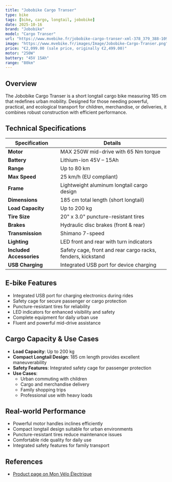 ```yaml
---
title: "Jobobike Cargo Transer"
type: bike
tags: [bike, cargo, longtail, jobobike]
date: 2025-10-16
brand: "Jobobike"
model: "Cargo Transer"
url: "https://www.mvebike.fr/jobobike-cargo-transer-xml-378_379_388-1099.html"
image: "https://www.mvebike.fr/images/Image/Jobobike-Cargo-Transer.png"
price: "€2,099.00 (sale price, originally €2,499.00)"
motor: "250W"
battery: "45V 15Ah"
range: "80km"
---
```


## Overview

The Jobobike Cargo Transer is a short longtail cargo bike measuring 185 cm that redefines urban mobility. Designed for those needing powerful, practical, and ecological transport for children, merchandise, or deliveries, it combines robust construction with efficient performance.

## Technical Specifications

| Specification            | Details                                                     |
| ------------------------ | ----------------------------------------------------------- |
| **Motor**                | MAX 250W mid-drive with 65 Nm torque                        |
| **Battery**              | Lithium-ion 45V – 15Ah                                      |
| **Range**                | Up to 80 km                                                 |
| **Max Speed**            | 25 km/h (EU compliant)                                      |
| **Frame**                | Lightweight aluminum longtail cargo design                  |
| **Dimensions**           | 185 cm total length (short longtail)                        |
| **Load Capacity**        | Up to 200 kg                                                |
| **Tire Size**            | 20" x 3.0" puncture-resistant tires                         |
| **Brakes**               | Hydraulic disc brakes (front & rear)                        |
| **Transmission**         | Shimano 7-speed                                             |
| **Lighting**             | LED front and rear with turn indicators                     |
| **Included Accessories** | Safety cage, front and rear cargo racks, fenders, kickstand |
| **USB Charging**         | Integrated USB port for device charging                     |

## E-bike Features

- Integrated USB port for charging electronics during rides
- Safety cage for secure passenger or cargo protection
- Puncture-resistant tires for reliability
- LED indicators for enhanced visibility and safety
- Complete equipment for daily urban use
- Fluent and powerful mid-drive assistance

## Cargo Capacity & Use Cases

- **Load Capacity**: Up to 200 kg
- **Compact Longtail Design**: 185 cm length provides excellent maneuverability
- **Safety Features**: Integrated safety cage for passenger protection
- **Use Cases**:
  - Urban commuting with children
  - Cargo and merchandise delivery
  - Family shopping trips
  - Professional use with heavy loads

## Real-world Performance

- Powerful motor handles inclines efficiently
- Compact longtail design suitable for urban environments
- Puncture-resistant tires reduce maintenance issues
- Comfortable ride quality for daily use
- Integrated safety features for family transport

## References

- [Product page on Mon Vélo Électrique](https://www.mvebike.fr/jobobike-cargo-transer-xml-378_379_388-1099.html)
